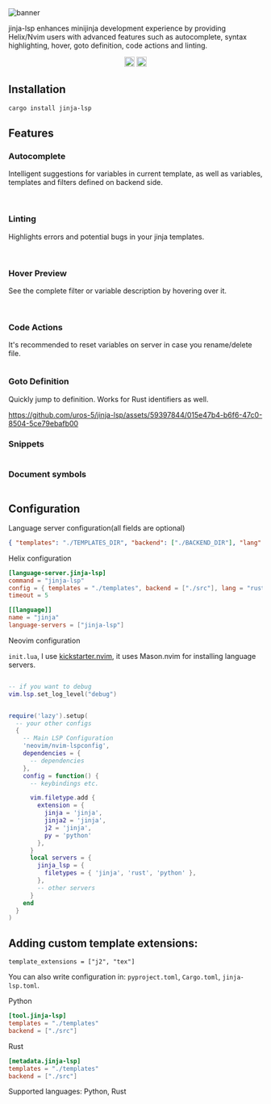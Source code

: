 <img src="https://raw.githubusercontent.com/uros-5/jinja-lsp/main/.github/banner.png" alt="banner" />

jinja-lsp enhances minijinja development experience by providing Helix/Nvim users with advanced features such as autocomplete, syntax highlighting, hover, goto definition, code actions and linting.

<div align="center">
  <a href="https://crates.io/crates/jinja-lsp"><img alt="crates.io" src="https://img.shields.io/crates/v/jinja-lsp.svg?style=for-the-badge&color=fdbb39&logo=rust" height="20"></a>
  <a href="https://marketplace.visualstudio.com/items?itemName=urosmrkobrada.jinja-lsp"><img alt="visualstudio.com" src="https://vsmarketplacebadges.dev/version/urosmrkobrada.jinja-lsp.svg?color=007ACC" height="20"></a>
</div>

## Installation

```sh
cargo install jinja-lsp
```


## Features

### Autocomplete

Intelligent suggestions for variables in current template, as well as variables, templates and filters defined on backend side.

<img src="https://raw.githubusercontent.com/uros-5/jinja-lsp/main/.github/completion.png" alt="" />

<img src="https://raw.githubusercontent.com/uros-5/jinja-lsp/main/.github/completion2.png" alt="" />

<img src="https://raw.githubusercontent.com/uros-5/jinja-lsp/main/.github/completion3.png" alt="" />

### Linting

Highlights errors and potential bugs in your jinja templates.  

<img src="https://raw.githubusercontent.com/uros-5/jinja-lsp/main/.github/diagnostics1.png" alt="" />

<img src="https://raw.githubusercontent.com/uros-5/jinja-lsp/main/.github/diagnostics2.png" alt="" />

<img src="https://raw.githubusercontent.com/uros-5/jinja-lsp/main/.github/diagnostics3.png" alt="" />

### Hover Preview

See the complete filter or variable description by hovering over it.

<img src="https://raw.githubusercontent.com/uros-5/jinja-lsp/main/.github/hover.png" alt="" />

<img src="https://raw.githubusercontent.com/uros-5/jinja-lsp/main/.github/hover2.png" alt="" />

### Code Actions

It's recommended to reset variables on server in case you rename/delete file.

<img src="https://raw.githubusercontent.com/uros-5/jinja-lsp/main/.github/code_actions.png" alt="" />

### Goto Definition

Quickly jump to definition. Works for Rust identifiers as well. 

https://github.com/uros-5/jinja-lsp/assets/59397844/015e47b4-b6f6-47c0-8504-5ce79ebafb00

### Snippets

<img src="https://raw.githubusercontent.com/uros-5/jinja-lsp/main/.github/snippets.png" alt="" />

### Document symbols

<img src="https://raw.githubusercontent.com/uros-5/jinja-lsp/main/.github/document_symbols.png" alt="" />

## Configuration

Language server configuration(all fields are optional)

```json
{ "templates": "./TEMPLATES_DIR", "backend": ["./BACKEND_DIR"], "lang": "rust"}
````

Helix configuration

```toml
[language-server.jinja-lsp]
command = "jinja-lsp"
config = { templates = "./templates", backend = ["./src"], lang = "rust"}
timeout = 5

[[language]]
name = "jinja"
language-servers = ["jinja-lsp"]
```

Neovim configuration

`init.lua`, I use [kickstarter.nvim](https://github.com/nvim-lua/kickstart.nvim), it uses Mason.nvim for installing language servers.

```lua

-- if you want to debug
vim.lsp.set_log_level("debug")


require('lazy').setup(
  -- your other configs
  {
    -- Main LSP Configuration
    'neovim/nvim-lspconfig',
    dependencies = {
      -- dependencies
    },
    config = function() {
      -- keybindings etc.

      vim.filetype.add {
        extension = {
          jinja = 'jinja',
          jinja2 = 'jinja',
          j2 = 'jinja',
          py = 'python'
        },
      }
      local servers = {
        jinja_lsp = {
          filetypes = { 'jinja', 'rust', 'python' },
        },
        -- other servers        
      }
    end
  }
)

```

## Adding custom template extensions:

```
template_extensions = ["j2", "tex"]
```

You can also write configuration in: `pyproject.toml`, `Cargo.toml`, `jinja-lsp.toml`.

Python

```toml
[tool.jinja-lsp]
templates = "./templates"
backend = ["./src"]
```

Rust

```toml
[metadata.jinja-lsp]
templates = "./templates"
backend = ["./src"]
```

Supported languages: Python, Rust
